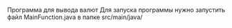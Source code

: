 Программа для вывода валют 
Для запуска программы нужно запустить файл MainFunction.java в папке src/main/java/
